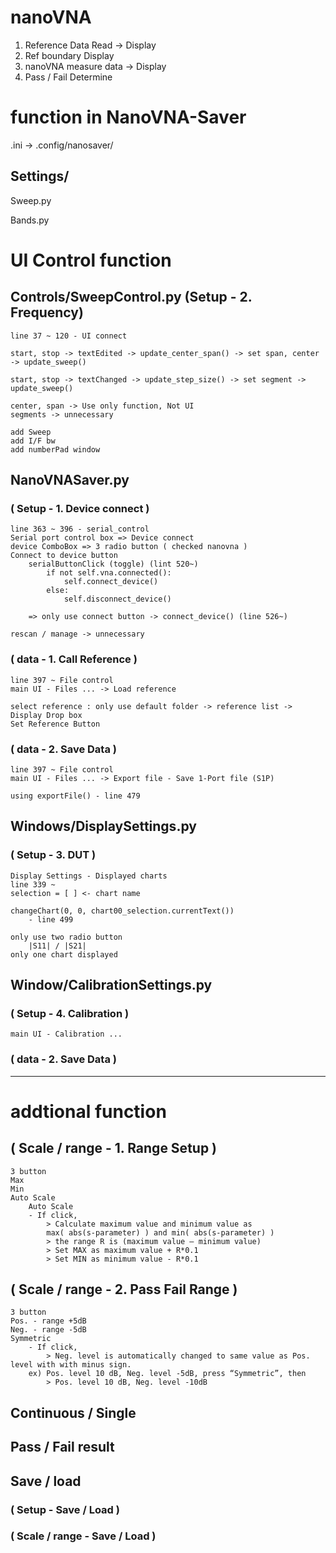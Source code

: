 # nanoVNA
1. Reference Data Read -> Display
2. Ref boundary Display
3. nanoVNA measure data -> Display
4. Pass / Fail Determine





# function in NanoVNA-Saver
.ini -> .config/nanosaver/

## Settings/
Sweep.py


Bands.py


# UI Control function
## Controls/SweepControl.py (Setup - 2. Frequency)
    line 37 ~ 120 - UI connect 

    start, stop -> textEdited -> update_center_span() -> set span, center -> update_sweep()

    start, stop -> textChanged -> update_step_size() -> set segment -> update_sweep()

    center, span -> Use only function, Not UI
    segments -> unnecessary

    add Sweep
    add I/F bw
    add numberPad window

## NanoVNASaver.py 
### ( Setup - 1. Device connect )
    line 363 ~ 396 - serial_control
    Serial port control box => Device connect
    device ComboBox => 3 radio button ( checked nanovna )
    Connect to device button 
        serialButtonClick (toggle) (lint 520~)
            if not self.vna.connected():
                self.connect_device()
            else:
                self.disconnect_device()

        => only use connect button -> connect_device() (line 526~)

    rescan / manage -> unnecessary


                            
### ( data - 1. Call Reference )
    line 397 ~ File control
    main UI - Files ... -> Load reference

    select reference : only use default folder -> reference list -> Display Drop box 
    Set Reference Button

### ( data - 2. Save Data )
    line 397 ~ File control
    main UI - Files ... -> Export file - Save 1-Port file (S1P)

    using exportFile() - line 479


## Windows/DisplaySettings.py
### ( Setup - 3. DUT )
    Display Settings - Displayed charts
    line 339 ~
    selection = [ ] <- chart name 

    changeChart(0, 0, chart00_selection.currentText())
        - line 499

    only use two radio button
        |S11| / |S21|
    only one chart displayed


## Window/CalibrationSettings.py
### ( Setup - 4. Calibration )
    main UI - Calibration ... 








### ( data - 2. Save Data )




---------------------------------------------
# addtional function
## ( Scale / range - 1. Range Setup )
    3 button
    Max
    Min
    Auto Scale
        Auto Scale
        - If click,
            > Calculate maximum value and minimum value as
            max( abs(s-parameter) ) and min( abs(s-parameter) )
            > the range R is (maximum value – minimum value)
            > Set MAX as maximum value + R*0.1
            > Set MIN as minimum value - R*0.1

## ( Scale / range - 2. Pass Fail Range )
    3 button
    Pos. - range +5dB
    Neg. - range -5dB
    Symmetric
        - If click,
            > Neg. level is automatically changed to same value as Pos. level with with minus sign.
        ex) Pos. level 10 dB, Neg. level -5dB, press “Symmetric”, then
            > Pos. level 10 dB, Neg. level -10dB


## Continuous / Single

## Pass / Fail result

## Save / load 
### ( Setup - Save / Load )
### ( Scale / range - Save / Load )